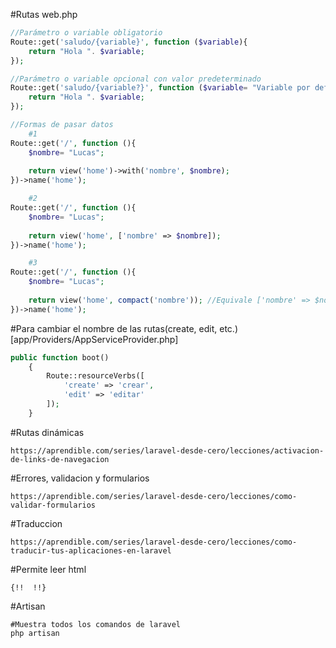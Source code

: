 #Rutas web.php

```php
//Parámetro o variable obligatorio
Route::get('saludo/{variable}', function ($variable){
    return "Hola ". $variable;
});

//Parámetro o variable opcional con valor predeterminado
Route::get('saludo/{variable?}', function ($variable= "Variable por defecto"){
    return "Hola ". $variable;
});

//Formas de pasar datos
    #1
Route::get('/', function (){
    $nombre= "Lucas";
    
    return view('home')->with('nombre', $nombre);
})->name('home');

    #2
Route::get('/', function (){
    $nombre= "Lucas";
    
    return view('home', ['nombre' => $nombre]);
})->name('home');

    #3
Route::get('/', function (){
    $nombre= "Lucas";
    
    return view('home', compact('nombre')); //Equivale ['nombre' => $nombre]
})->name('home');
```

#Para cambiar el nombre de las rutas(create, edit, etc.)
[app/Providers/AppServiceProvider.php]
```php
public function boot()
    {
        Route::resourceVerbs([
            'create' => 'crear',
            'edit' => 'editar'
        ]);
    }
```

#Rutas dinámicas
```
https://aprendible.com/series/laravel-desde-cero/lecciones/activacion-de-links-de-navegacion
```

#Errores, validacion y formularios
```
https://aprendible.com/series/laravel-desde-cero/lecciones/como-validar-formularios
```
#Traduccion
```
https://aprendible.com/series/laravel-desde-cero/lecciones/como-traducir-tus-aplicaciones-en-laravel
```

#Permite leer html
```
{!!  !!}
```



#Artisan
```shell
#Muestra todos los comandos de laravel
php artisan
```



